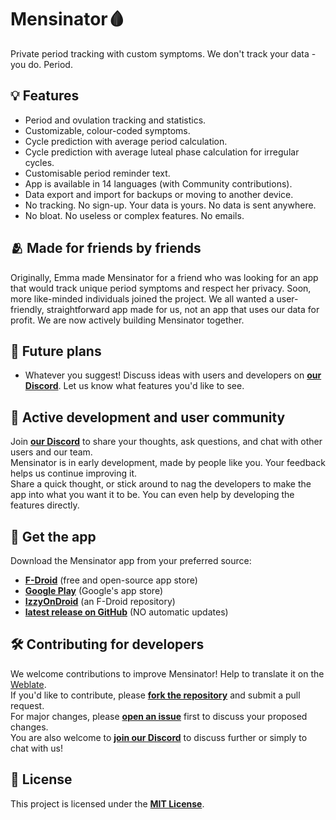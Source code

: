 # Mensinator🩸
Private period tracking with custom symptoms. We don't track your data - you do. Period.

## 💡 Features
- Period and ovulation tracking and statistics.
- Customizable, colour-coded symptoms.
- Cycle prediction with average period calculation.
- Cycle prediction with average luteal phase calculation for irregular cycles.
- Customisable period reminder text.
- App is available in 14 languages (with Community contributions).
- Data export and import for backups or moving to another device.
- No tracking. No sign-up. Your data is yours. No data is sent anywhere.
- No bloat. No useless or complex features. No emails.

## 🫂 Made for friends by friends
Originally, Emma made Mensinator for a friend who was looking for an app that would track unique period symptoms and respect her privacy.
Soon, more like-minded individuals joined the project. 
We all wanted a user-friendly, straightforward app made for us, not an app that uses our data for profit. We are now actively building Mensinator together. 

## 🔮 Future plans
- Whatever you suggest! Discuss ideas with users and developers on **[our Discord](https://discord.gg/tHA2k3bFRN)**. Let us know what features you'd like to see.

## 🤝 Active development and user community
Join **[our Discord](https://discord.gg/tHA2k3bFRN)** to share your thoughts, ask questions, and chat with other users and our team.  
Mensinator is in early development, made by people like you. Your feedback helps us continue improving it.  
Share a quick thought, or stick around to nag the developers to make the app into what you want it to be. You can even help by developing the features directly.

## 💾 Get the app
Download the Mensinator app from your preferred source:
- **[F-Droid](https://f-droid.org/en/packages/com.mensinator.app/)** (free and open-source app store)
- **[Google Play](https://play.google.com/store/apps/details?id=com.mensinator.app)** (Google's app store)
- **[IzzyOnDroid](https://apt.izzysoft.de/fdroid/index/apk/com.mensinator.app)** (an F-Droid repository)
- **[latest release on GitHub](https://github.com/EmmaTellblom/Mensinator/releases/latest)** (NO automatic updates)

## 🛠️ Contributing for developers
We welcome contributions to improve Mensinator!
Help to translate it on the [Weblate](https://toolate.othing.xyz/projects/mensinator/).  
If you'd like to contribute, please **[fork the repository](https://github.com/EmmaTellblom/Mensinator/fork)** and submit a pull request.  
For major changes, please **[open an issue](https://github.com/EmmaTellblom/Mensinator/issues/new/choose)** first to discuss your proposed changes.  
You are also welcome to **[join our Discord](https://discord.gg/tHA2k3bFRN)** to discuss further or simply to chat with us!

## 📜 License
This project is licensed under the **[MIT License](https://github.com/EmmaTellblom/Mensinator/blob/main/LICENSE)**.  

